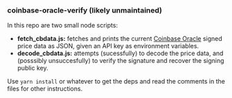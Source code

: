 ### coinbase-oracle-verify (likely unmaintained)

In this repo are two small node scripts:

-  **fetch_cbdata.js:** fetches and prints the current [Coinbase Oracle](https://docs.cloud.coinbase.com/exchange/reference/exchangerestapi_getcoinbasepriceoracle) signed price data as JSON, given an API key as environment variables.
-  **decode_cbdata.js:** attempts (sucessfully) to decode the price data, and (posssibly unsuccesfully) to verify the signature and recover the signing public key.

Use `yarn install` or whatever to get the deps and read the comments in the files for other instructions.
